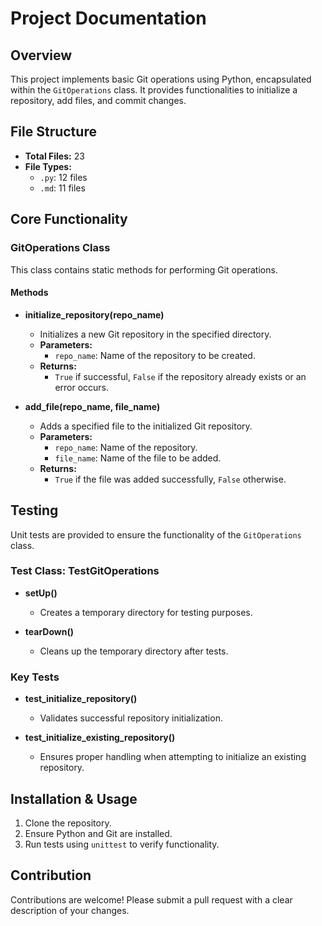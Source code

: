 # Project Documentation

## Overview
This project implements basic Git operations using Python, encapsulated within the `GitOperations` class. It provides functionalities to initialize a repository, add files, and commit changes.

## File Structure
- **Total Files:** 23
- **File Types:**
  - `.py`: 12 files
  - `.md`: 11 files

## Core Functionality

### GitOperations Class
This class contains static methods for performing Git operations.

#### Methods

- **initialize_repository(repo_name)**
  - Initializes a new Git repository in the specified directory.
  - **Parameters:**
    - `repo_name`: Name of the repository to be created.
  - **Returns:** 
    - `True` if successful, `False` if the repository already exists or an error occurs.

- **add_file(repo_name, file_name)**
  - Adds a specified file to the initialized Git repository.
  - **Parameters:**
    - `repo_name`: Name of the repository.
    - `file_name`: Name of the file to be added.
  - **Returns:**
    - `True` if the file was added successfully, `False` otherwise.

## Testing
Unit tests are provided to ensure the functionality of the `GitOperations` class. 

### Test Class: TestGitOperations
- **setUp()**
  - Creates a temporary directory for testing purposes.

- **tearDown()**
  - Cleans up the temporary directory after tests.

### Key Tests
- **test_initialize_repository()**
  - Validates successful repository initialization.
  
- **test_initialize_existing_repository()**
  - Ensures proper handling when attempting to initialize an existing repository.

## Installation & Usage
1. Clone the repository.
2. Ensure Python and Git are installed.
3. Run tests using `unittest` to verify functionality.

## Contribution
Contributions are welcome! Please submit a pull request with a clear description of your changes.